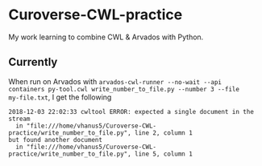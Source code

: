 # Curoverse-CWL-practice
My work learning to combine CWL &amp; Arvados with Python.

## Currently
When run on Arvados with <code>arvados-cwl-runner --no-wait --api containers py-tool.cwl write_number_to_file.py  --number 3 --file my-file.txt</code>, I get the following 
```
2018-12-03 22:02:33 cwltool ERROR: expected a single document in the stream
  in "file:///home/vhanus5/Curoverse-CWL-practice/write_number_to_file.py", line 2, column 1
but found another document
  in "file:///home/vhanus5/Curoverse-CWL-practice/write_number_to_file.py", line 5, column 1
```
